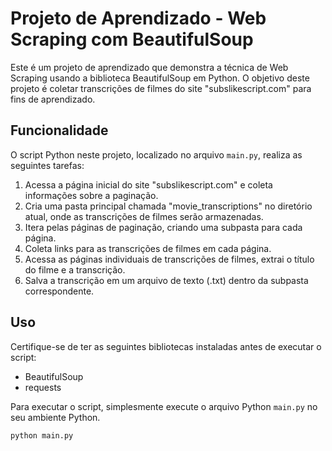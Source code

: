 # Projeto de Aprendizado - Web Scraping com BeautifulSoup

Este é um projeto de aprendizado que demonstra a técnica de Web Scraping usando a biblioteca BeautifulSoup em Python. O objetivo deste projeto é coletar transcrições de filmes do site "subslikescript.com" para fins de aprendizado.

## Funcionalidade

O script Python neste projeto, localizado no arquivo `main.py`, realiza as seguintes tarefas:

1. Acessa a página inicial do site "subslikescript.com" e coleta informações sobre a paginação.
2. Cria uma pasta principal chamada "movie_transcriptions" no diretório atual, onde as transcrições de filmes serão armazenadas.
3. Itera pelas páginas de paginação, criando uma subpasta para cada página.
4. Coleta links para as transcrições de filmes em cada página.
5. Acessa as páginas individuais de transcrições de filmes, extrai o título do filme e a transcrição.
6. Salva a transcrição em um arquivo de texto (.txt) dentro da subpasta correspondente.

## Uso

Certifique-se de ter as seguintes bibliotecas instaladas antes de executar o script:

- BeautifulSoup
- requests

Para executar o script, simplesmente execute o arquivo Python `main.py` no seu ambiente Python.

```bash
python main.py
